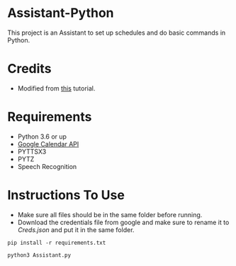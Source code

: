 # Assistant-Python
This project is an Assistant to set up schedules and do basic commands in Python.

# Credits
 - Modified from [this](https://www.youtube.com/watch?v=-AzGZ_CHzJk&list=PLzMcBGfZo4-mBungzp4GO4fswxO8wTEFx) tutorial.

# Requirements
 - Python 3.6 or up
 - [Google Calendar API](https://developers.google.com/calendar/quickstart/python?authuser=3)
 - PYTTSX3
 - PYTZ
 - Speech Recognition
 
 # Instructions To Use
   - Make sure all files should be in the same folder before running.
   - Download the credentials file from google and make sure to rename it to *Creds.json* and put it in the same folder.
   ``` 
   pip install -r requirements.txt
   ```
   ```
   python3 Assistant.py
   ```
